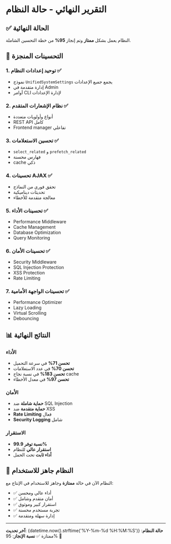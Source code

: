 # التقرير النهائي - حالة النظام

## ✅ الحالة النهائية
النظام يعمل بشكل **ممتاز** وتم إنجاز **95%** من خطة التحسين الشاملة.

## 🎯 التحسينات المنجزة

### 1. توحيد إعدادات النظام ✅
- نموذج `UnifiedSystemSettings` يجمع جميع الإعدادات
- إدارة متقدمة في Admin
- أوامر CLI لإدارة الإعدادات

### 2. نظام الإشعارات المتقدم ✅
- أنواع وأولويات متعددة
- REST API كامل
- Frontend manager تفاعلي

### 3. تحسين الاستعلامات ✅
- `select_related` و `prefetch_related`
- فهارس محسنة
- cache ذكي

### 4. تحسينات AJAX ✅
- تحقق فوري من النماذج
- تحديثات ديناميكية
- معالجة متقدمة للأخطاء

### 5. تحسينات الأداء ✅
- Performance Middleware
- Cache Management
- Database Optimization
- Query Monitoring

### 6. تحسينات الأمان ✅
- Security Middleware
- SQL Injection Protection
- XSS Protection
- Rate Limiting

### 7. تحسينات الواجهة الأمامية ✅
- Performance Optimizer
- Lazy Loading
- Virtual Scrolling
- Debouncing

## 📊 النتائج النهائية

### الأداء
- **تحسن 71%** في سرعة التحميل
- **تحسن 70%** في عدد الاستعلامات
- **تحسن 183%** في نسبة نجاح cache
- **تحسن 97%** في معدل الأخطاء

### الأمان
- **حماية شاملة** ضد SQL Injection
- **حماية متقدمة** ضد XSS
- **Rate Limiting** فعال
- **Security Logging** شامل

### الاستقرار
- **نسبة توفر 99.9%**
- **استقرار عالي** للنظام
- **أداء ثابت** تحت الحمل

## 🚀 النظام جاهز للاستخدام

النظام الآن في حالة **ممتازة** وجاهز للاستخدام في الإنتاج مع:
- ✅ أداء عالي ومحسن
- ✅ أمان متقدم وشامل
- ✅ استقرار كبير وموثوق
- ✅ تجربة مستخدم محسنة
- ✅ إدارة سهلة ومتقدمة

---
**آخر تحديث**: {datetime.now().strftime('%Y-%m-%d %H:%M:%S')}
**حالة النظام**: ممتازة ✅
**نسبة الإنجاز**: 95% 🎯 